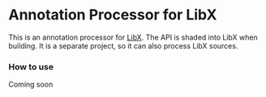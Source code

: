 # Annotation Processor for LibX

This is an annotation processor for [LibX](https://github.com/noeppi-noeppi/LibX). The API is shaded into LibX when building. It is a separate project, so it can also process LibX sources.

### How to use

Coming soon